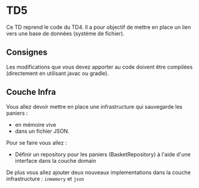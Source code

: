 # TD5

Ce TD reprend le code du TD4. Il a pour objectif de mettre en place un lien vers une base de données (système de fichier).

## Consignes

Les modifications que vous devez apporter au code doivent être compilées (directement en utilisant javac ou gradle).

## Couche Infra

Vous allez devoir mettre en place une infrastructure qui sauvegarde les paniers :
* en mémoire vive
* dans un fichier JSON.

Pour se faire vous allez :
* Définir un repository pour les paniers (BasketRepository) à l'aide d'une interface dans la couche domain
  
De plus vous allez ajouter deux nouveaux implementations dans la couche infrastructure : `inmemory` et `json`

